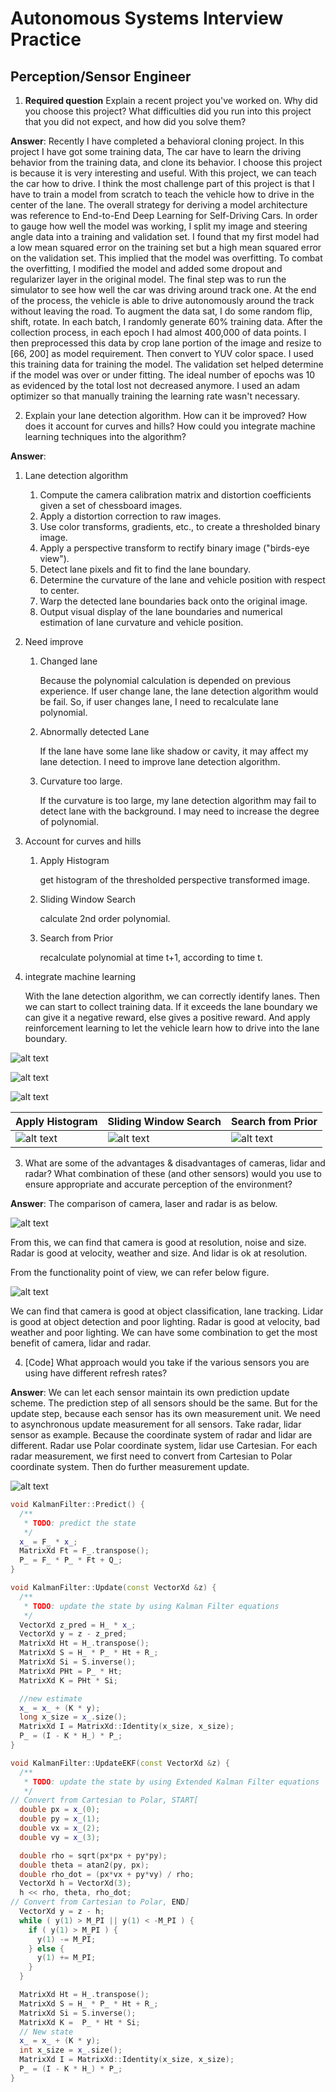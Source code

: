 # **Autonomous Systems Interview Practice** 

## Perception/Sensor Engineer

[//]: # (Image References)

[image1]: ./images/undistort.png ""
[image2]: ./images/threshold.png ""
[image3]: ./images/perspective.png ""
[image4]: ./images/histogram.jpg ""
[image5]: ./images/sliding_window.jpg ""
[image6]: ./images/search_prior.jpg ""
[image7]: ./images/sensor_comparison.png ""
[image8]: ./images/sensor_data_comparisons.png ""
[image9]: ./images/async_predict_update.png ""

1. **Required question**
Explain a recent project you've worked on. Why did you choose this project? What difficulties did you run into this project that you did not expect, and how did you solve them?

__Answer__:
Recently I have completed a behavioral cloning project. In this project I have got some training data, The car have to learn the driving behavior from the training data, and clone its behavior. I choose this project is because it is very interesting and useful. With this project, we can teach the car how to drive. I think the most challenge part of this project is that I have to train a model from scratch to teach the vehicle how to drive in the center of the lane. The overall strategy for deriving a model architecture was reference to End-to-End Deep Learning for Self-Driving Cars. In order to gauge how well the model was working, I split my image and steering angle data into a training and validation set. I found that my first model had a low mean squared error on the training set but a high mean squared error on the validation set. This implied that the model was overfitting. To combat the overfitting, I modified the model and added some dropout and regularizer layer in the original model.
The final step was to run the simulator to see how well the car was driving around track one.
At the end of the process, the vehicle is able to drive autonomously around the track without leaving the road. To augment the data sat, I do some random flip, shift, rotate. In each batch, I randomly generate 60% training data. After the collection process, in each epoch I had almost 400,000 of data points. I then preprocessed this data by crop lane portion of the image and resize to [66, 200] as model requirement. Then convert to YUV color space. I used this training data for training the model. The validation set helped determine if the model was over or under fitting. The ideal number of epochs was 10 as evidenced by the total lost not decreased anymore. I used an adam optimizer so that manually training the learning rate wasn't necessary.

2. Explain your lane detection algorithm. How can it be improved? How does it account for curves and hills? How could you integrate machine learning techniques into the algorithm?

__Answer__:
1. Lane detection algorithm
    1. Compute the camera calibration matrix and distortion coefficients given a set of chessboard images.
    2. Apply a distortion correction to raw images.
    3. Use color transforms, gradients, etc., to create a thresholded binary image.
    4. Apply a perspective transform to rectify binary image ("birds-eye view").
    5. Detect lane pixels and fit to find the lane boundary.
    6. Determine the curvature of the lane and vehicle position with respect to center.
    7. Warp the detected lane boundaries back onto the original image.
    8. Output visual display of the lane boundaries and numerical estimation of lane curvature and vehicle position.

2. Need improve
    1. Changed lane

        Because the polynomial calculation is depended on previous experience. If user change lane, the lane detection algorithm would be fail. So, if user changes lane, I need to recalculate lane polynomial.
    
    2. Abnormally detected Lane

        If the lane have some lane like shadow or cavity, it may affect my lane detection. I need to improve lane detection algorithm.
    
    3. Curvature too large.

        If the curvature is too large, my lane detection algorithm may fail to detect lane with the background. I may need to increase the degree of polynomial.

3. Account for curves and hills

    1. Apply Histogram

        get histogram of the thresholded perspective transformed image.

    2. Sliding Window Search

        calculate 2nd order polynomial.

    3. Search from Prior

        recalculate polynomial at time t+1, according to time t.

4. integrate machine learning

    With the lane detection algorithm, we can correctly identify lanes. Then we can start to collect training data. If it exceeds the lane boundary we can give it a negative reward, else gives a positive reward. And apply reinforcement learning to let the vehicle learn how to drive into the lane boundary.

![alt text][image1]

![alt text][image2]

![alt text][image3]

| Apply Histogram     | Sliding Window Search | Search from Prior   |
|---------------------|-----------------------|---------------------|
| ![alt text][image4] | ![alt text][image5]   | ![alt text][image6] |

3. What are some of the advantages & disadvantages of cameras, lidar and radar? What combination of these (and other sensors) would you use to ensure appropriate and accurate perception of the environment?

__Answer__:
The comparison of camera, laser and radar is as below. 

![alt text][image7]

From this, we can find that camera is good at resolution, noise and size. Radar is good at velocity, weather and size. And lidar is ok at resolution.

From the functionality point of view, we can refer below figure.

![alt text][image8]

We can find that camera is good at object classification, lane tracking. Lidar is good at object detection and poor lighting. Radar is good at velocity, bad weather and poor lighting. We can have some combination to get the most benefit of camera, lidar and radar.

4. [Code] What approach would you take if the various sensors you are using have different refresh rates?

__Answer__:
We can let each sensor maintain its own prediction update scheme. The prediction step of all sensors should be the same. But for the update step, because each sensor has its own measurement unit. We need to asynchronous update measurement for all sensors. Take radar, lidar sensor as example. Because the coordinate system of radar and lidar are different. Radar use Polar coordinate system, lidar use Cartesian. For each radar measurement, we first need to convert from Cartesian to Polar coordinate system. Then do further measurement update.

![alt text][image9]

```c++
void KalmanFilter::Predict() {
  /**
   * TODO: predict the state
   */
  x_ = F_ * x_;
  MatrixXd Ft = F_.transpose();
  P_ = F_ * P_ * Ft + Q_;
}

void KalmanFilter::Update(const VectorXd &z) {
  /**
   * TODO: update the state by using Kalman Filter equations
   */
  VectorXd z_pred = H_ * x_;
  VectorXd y = z - z_pred;
  MatrixXd Ht = H_.transpose();
  MatrixXd S = H_ * P_ * Ht + R_;
  MatrixXd Si = S.inverse();
  MatrixXd PHt = P_ * Ht;
  MatrixXd K = PHt * Si;

  //new estimate
  x_ = x_ + (K * y);
  long x_size = x_.size();
  MatrixXd I = MatrixXd::Identity(x_size, x_size);
  P_ = (I - K * H_) * P_;
}

void KalmanFilter::UpdateEKF(const VectorXd &z) {
  /**
   * TODO: update the state by using Extended Kalman Filter equations
   */
// Convert from Cartesian to Polar, START[
  double px = x_(0);
  double py = x_(1);
  double vx = x_(2);
  double vy = x_(3);

  double rho = sqrt(px*px + py*py);
  double theta = atan2(py, px);
  double rho_dot = (px*vx + py*vy) / rho;
  VectorXd h = VectorXd(3);
  h << rho, theta, rho_dot;
// Convert from Cartesian to Polar, END]
  VectorXd y = z - h;
  while ( y(1) > M_PI || y(1) < -M_PI ) {
    if ( y(1) > M_PI ) {
      y(1) -= M_PI;
    } else {
      y(1) += M_PI;
    }
  }

  MatrixXd Ht = H_.transpose();
  MatrixXd S = H_ * P_ * Ht + R_;
  MatrixXd Si = S.inverse();
  MatrixXd K =  P_ * Ht * Si;
  // New state
  x_ = x_ + (K * y);
  int x_size = x_.size();
  MatrixXd I = MatrixXd::Identity(x_size, x_size);
  P_ = (I - K * H_) * P_;
}
```